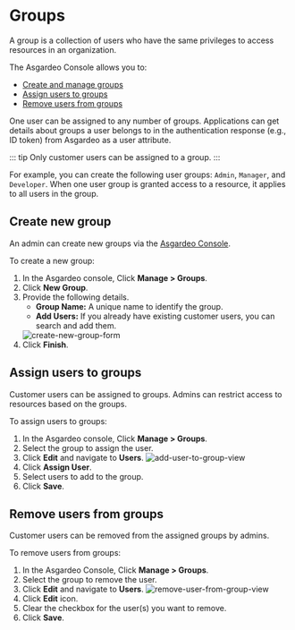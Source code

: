 # Groups

A group is a collection of users who have the same privileges to access resources in an organization. 

The Asgardeo Console allows you to:
- [Create and manage groups](#create-new-group)
- [Assign users to groups](#assign-users-to-groups)
- [Remove users from groups](#remove-users-from-groups) 
    
One user can be assigned to any number of groups. Applications can get details about groups a user belongs to in the authentication response (e.g., ID token) from Asgardeo as a user attribute.                                                          

::: tip
Only <a :href="$withBase('/guides/user-management/manage-users/user-accounts/customer')">customer</a> users can be assigned to a group.
:::

For example, you can create the following user groups: `Admin`, `Manager`, and `Developer`. When one user group is granted access to a resource, it applies to all users in the group.

## Create new group
An admin can create new groups via the [Asgardeo Console](https://console.asgardeo.io). 

To create a new group:
1. In the Asgardeo console, Click **Manage > Groups**.
2. Click **New Group**.
3. Provide the following details.
    - **Group Name:** A unique name to identify the group.   
    - **Add Users:** If you already have existing customer users, you can search and add them.
    <img :src="$withBase('/assets/img/guides/groups/create-new-group-form.png')" alt="create-new-group-form">
4. Click **Finish**.

## Assign users to groups
Customer users can be assigned to groups. Admins can restrict access to resources based on the groups.

To assign  users  to groups:
1. In the Asgardeo console, Click **Manage > Groups**.
2. Select the group to assign the user.
3. Click **Edit** and navigate to **Users**.
     <img :src="$withBase('/assets/img/guides/groups/add-user-to-group-view.png')" alt="add-user-to-group-view">
4. Click **Assign User**.
5. Select users to add to the group.
6. Click **Save**.

## Remove users from groups
<a :href="$withBase('/guides/user-management/manage-users/user-accounts/customer/')">Customer</a> users can be removed from the assigned groups by admins.

To remove users from groups:
1. In the Asgardeo Console, Click **Manage > Groups**.
2. Select the group to remove the user.
3. Click **Edit** and navigate to **Users**.
    <img :src="$withBase('/assets/img/guides/groups/remove-user-from-group-view.png')" alt="remove-user-from-group-view">
4. Click **Edit** icon.
5. Clear the checkbox for the user(s) you want to remove.
6. Click **Save**.
